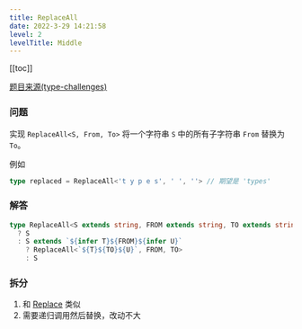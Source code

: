 ```yaml
---
title: ReplaceAll
date: 2022-3-29 14:21:58
level: 2
levelTitle: Middle
---
```


[[toc]]

[题目来源(type-challenges)](https://github.com/FuBaooo/type-challenges/blob/master/questions/119-medium-replaceall/README.zh-CN.md)

### 问题
实现 `ReplaceAll<S, From, To>` 将一个字符串 `S` 中的所有子字符串 `From` 替换为 `To`。

例如

```ts
type replaced = ReplaceAll<'t y p e s', ' ', ''> // 期望是 'types'
```


### 解答
```typescript
type ReplaceAll<S extends string, FROM extends string, TO extends string> = FROM extends ''
  ? S
  : S extends `${infer T}${FROM}${infer U}`
    ? ReplaceAll<`${T}${TO}${U}`, FROM, TO>
    : S
```

### 拆分
1. 和 [Replace](/projects/challenges/typescript/middle-14) 类似
2. 需要递归调用然后替换，改动不大
